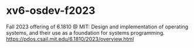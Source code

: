 # xv6-osdev-f2023
Fall 2023 offering of 6.1810 @ MIT: Design and implementation of operating systems, and their use as a foundation for systems programming. https://pdos.csail.mit.edu/6.1810/2023/overview.html
